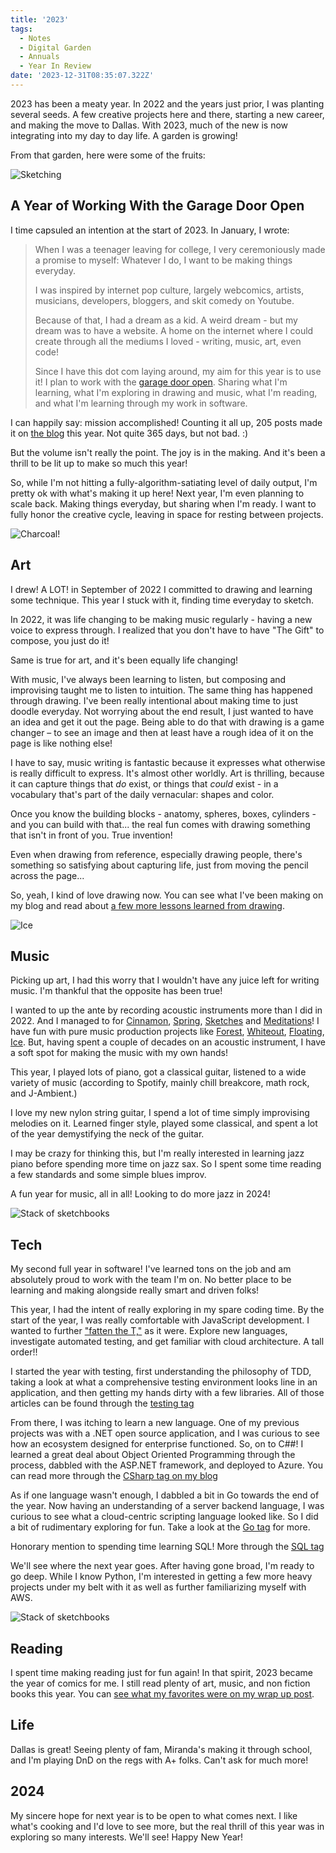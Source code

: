 ```yaml
---
title: '2023'
tags:
  - Notes
  - Digital Garden
  - Annuals
  - Year In Review
date: '2023-12-31T08:35:07.322Z'
---
```


2023 has been a meaty year. In 2022 and the years just prior, I was planting several seeds. A few creative projects here and there, starting a new career, and making the move to Dallas. With 2023, much of the new is now integrating into my day to day life. A garden is growing!

From that garden, here were some of the fruits:

![Sketching](https://res.cloudinary.com/cpadilla/image/upload/t_optimize/chrisdpadilla/blog/art/coffee_cup_gesture_drawings_Large_kcbvbc.jpg)

## A Year of Working With the Garage Door Open

I time capsuled an intention at the start of 2023. In January, I wrote:

> When I was a teenager leaving for college, I very ceremoniously made a promise to myself: Whatever I do, I want to be making things everyday.
>
> I was inspired by internet pop culture, largely webcomics, artists, musicians, developers, bloggers, and skit comedy on Youtube.
>
> Because of that, I had a dream as a kid. A weird dream - but my dream was to have a website. A home on the internet where I could create through all the mediums I loved - writing, music, art, even code!
>
> Since I have this dot com laying around, my aim for this year is to use it! I plan to work with the [garage door open](https://www.robinsloan.com/lab/new-avenues/). Sharing what I'm learning, what I'm exploring in drawing and music, what I'm reading, and what I'm learning through my work in software.

I can happily say: mission accomplished! Counting it all up, 205 posts made it on [the blog](/blog) this year. Not quite 365 days, but not bad. :)

But the volume isn't really the point. The joy is in the making. And it's been a thrill to be lit up to make so much this year!

So, while I'm not hitting a fully-algorithm-satiating level of daily output, I'm pretty ok with what's making it up here! Next year, I'm even planning to scale back. Making things everyday, but sharing when I'm ready. I want to fully honor the creative cycle, leaving in space for resting between projects.

![Charcoal!](http://res.cloudinary.com/cpadilla/image/upload/v1703181373/chrisdpadilla/blog/art/ngddexvxibyyuzftpt5x.jpg)

## Art

I drew! A LOT! in September of 2022 I committed to drawing and learning some technique. This year I stuck with it, finding time everyday to sketch.

In 2022, it was life changing to be making music regularly - having a new voice to express through. I realized that you don't have to have "The Gift" to compose, you just do it!

Same is true for art, and it's been equally life changing!

With music, I've always been learning to listen, but composing and improvising taught me to listen to intuition. The same thing has happened through drawing. I've been really intentional about making time to just doodle everyday. Not worrying about the end result, I just wanted to have an idea and get it out the page. Being able to do that with drawing is a game changer – to see an image and then at least have a rough idea of it on the page is like nothing else!

I have to say, music writing is fantastic because it expresses what otherwise is really difficult to express. It's almost other worldly. Art is thrilling, because it can capture things that _do_ exist, or things that _could_ exist - in a vocabulary that's part of the daily vernacular: shapes and color.

Once you know the building blocks - anatomy, spheres, boxes, cylinders - and you can build with that... the real fun comes with drawing something that isn't in front of you. True invention!

Even when drawing from reference, especially drawing people, there's something so satisfying about capturing life, just from moving the pencil across the page...

So, yeah, I kind of love drawing now. You can see what I've been making on my blog and read about [a few more lessons learned from drawing](/lessonsfromdrawing2023).

![Ice](http://res.cloudinary.com/cpadilla/image/upload/v1702152532/chrisdpadilla/albums/kaaujeftajggbj1syz29.jpg)

## Music

Picking up art, I had this worry that I wouldn't have any juice left for writing music. I'm thankful that the opposite has been true!

I wanted to up the ante by recording acoustic instruments more than I did in 2022. And I managed to for [Cinnamon](/cinnamon), [Spring](/spring), [Sketches](/sketchers) and [Meditations](/meditations)! I have fun with pure music production projects like [Forest](/forest), [Whiteout](whiteout), [Floating](floating), [Ice](/ice). But, having spent a couple of decades on an acoustic instrument, I have a soft spot for making the music with my own hands!

This year, I played lots of piano, got a classical guitar, listened to a wide variety of music (according to Spotify, mainly chill breakcore, math rock, and J-Ambient.)

I love my new nylon string guitar, I spend a lot of time simply improvising melodies on it. Learned finger style, played some classical, and spent a lot of the year demystifying the neck of the guitar.

I may be crazy for thinking this, but I'm really interested in learning jazz piano before spending more time on jazz sax. So I spent some time reading a few standards and some simple blues improv.

A fun year for music, all in all! Looking to do more jazz in 2024!

![Stack of sketchbooks](https://res.cloudinary.com/cpadilla/image/upload/v1701459740/chrisdpadilla/blog/imgs/Sketchbooks2023_l3k5g5.jpg)

## Tech

My second full year in software! I've learned tons on the job and am absolutely proud to work with the team I'm on. No better place to be learning and making alongside really smart and driven folks!

This year, I had the intent of really exploring in my spare coding time. By the start of the year, I was really comfortable with JavaScript development. I wanted to further ["fatten the T,"](https://en.wikipedia.org/wiki/T-shaped_skills) as it were. Explore new languages, investigate automated testing, and get familiar with cloud architecture. A tall order!!

I started the year with testing, first understanding the philosophy of TDD, taking a look at what a comprehensive testing environment looks line in an application, and then getting my hands dirty with a few libraries. All of those articles can be found through the [testing tag](https://www.chrisdpadilla.com/blog/testing)

From there, I was itching to learn a new language. One of my previous projects was with a .NET open source application, and I was curious to see how an ecosystem designed for enterprise functioned. So, on to C##! I learned a great deal about Object Oriented Programming through the process, dabbled with the ASP.NET framework, and deployed to Azure. You can read more through the [CSharp tag on my blog](https://www.chrisdpadilla.com/blog/cSharp)

As if one language wasn't enough, I dabbled a bit in Go towards the end of the year. Now having an understanding of a server backend language, I was curious to see what a cloud-centric scripting language looked like. So I did a bit of rudimentary exploring for fun. Take a look at the [Go tag](https://www.chrisdpadilla.com/golangtouristguide) for more.

Honorary mention to spending time learning SQL! More through the [SQL tag](https://www.chrisdpadilla.com/blog/sQL)

We'll see where the next year goes. After having gone broad, I'm ready to go deep. While I know Python, I'm interested in getting a few more heavy projects under my belt with it as well as further familiarizing myself with AWS.

![Stack of sketchbooks](http://res.cloudinary.com/cpadilla/image/upload/v1704050300/chrisdpadilla/blog/images/vwmqnhe5ocs55apf7oxr.jpg)

## Reading

I spent time making reading just for fun again! In that spirit, 2023 became the year of comics for me. I still read plenty of art, music, and non fiction books this year. You can [see what my favorites were on my wrap up post](/books2023).

## Life

Dallas is great! Seeing plenty of fam, Miranda's making it through school, and I'm playing DnD on the regs with A+ folks. Can't ask for much more!

## 2024

My sincere hope for next year is to be open to what comes next. I like what's cooking and I'd love to see more, but the real thrill of this year was in exploring so many interests. We'll see! Happy New Year!
